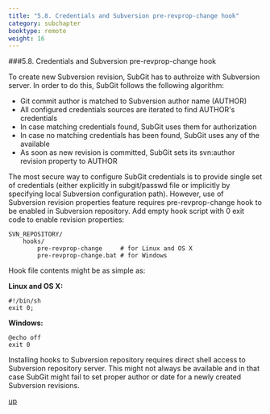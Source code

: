 ```yaml
---
title: "5.8. Credentials and Subversion pre-revprop-change hook"
category: subchapter
booktype: remote
weight: 16
---
```

###5.8. Credentials and Subversion pre-revprop-change hook

To create new Subversion revision, SubGit has to authroize with Subversion server. In order to do this, SubGit follows the following algorithm:

+ Git commit author is matched to Subversion author name (AUTHOR)
+ All configured credentials sources are iterated to find AUTHOR's credentials
+ In case matching credentials found, SubGit uses them for authorization
+ In case no matching credentials has been found, SubGit uses any of the available
+ As soon as new revision is committed, SubGit sets its svn:author revision property to AUTHOR

The most secure way to configure SubGit credentials is to provide single set of credentials (either explicitly in subgit/passwd file or implicitly by specifying local Subversion configuration path). However, use of Subversion revision properties feature requires pre-revprop-change hook to be enabled in Subversion repository. Add empty hook script with 0 exit code to enable revision properties:

    SVN_REPOSITORY/
        hooks/
            pre-revprop-change     # for Linux and OS X
            pre-revprop-change.bat # for Windows

Hook file contents might be as simple as:

**Linux and OS X:**

    #!/bin/sh
    exit 0;

**Windows:**

    @echo off
    exit 0

Installing hooks to Subversion repository requires direct shell access to Subversion repository server. This might not always be available and in that case SubGit might fail to set proper author or date for a newly created Subversion revisions.

[up](#up)